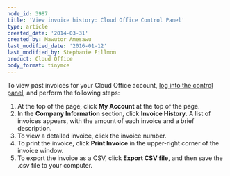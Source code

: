 ```yaml
---
node_id: 3987
title: 'View invoice history: Cloud Office Control Panel'
type: article
created_date: '2014-03-31'
created_by: Mawutor Amesawu
last_modified_date: '2016-01-12'
last_modified_by: Stephanie Fillmon
product: Cloud Office
body_format: tinymce
---
```


To view past invoices for your Cloud Office account, [log into the
control panel](https://cp.rackspace.com/), and perform the following
steps:

1.  At the top of the page, click **My Account** at the top of the page.
2.  In the **Company Information** section, click **Invoice History**. A
    list of invoices appears, with the amount of each invoice and a
    brief description.
3.  To view a detailed invoice, click the invoice number.
4.  To print the invoice, click **Print Invoice** in the upper-right
    corner of the invoice window.
5.  To export the invoice as a CSV, click **Export CSV file**, and then
    save the .csv file to your computer.



